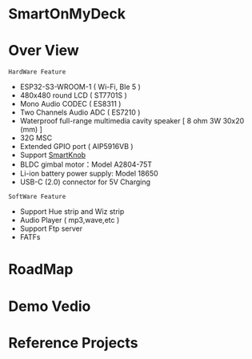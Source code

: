 # SmartOnMyDeck
# Over View

`HardWare Feature`
- ESP32-S3-WROOM-1 ( Wi-Fi, Ble 5 )
- 480x480 round LCD ( ST7701S )
- Mono Audio CODEC ( ES8311 )
- Two Channels Audio ADC ( ES7210 )
- Waterproof full-range multimedia cavity speaker [ 8 ohm 3W 30x20 (mm) ]
- 32G MSC
- Extended GPIO port ( AIP5916VB )
- Support [SmartKnob](https://github.com/scottbez1/smartknob)
- BLDC gimbal motor：Model A2804-75T
- Li-ion battery power supply: Model 18650
- USB-C (2.0) connector for 5V Charging

`SoftWare Feature`
- Support Hue strip and Wiz strip
- Audio Player ( mp3,wave,etc )
- Support Ftp server
- FATFs

# RoadMap
# Demo Vedio
# Reference Projects
